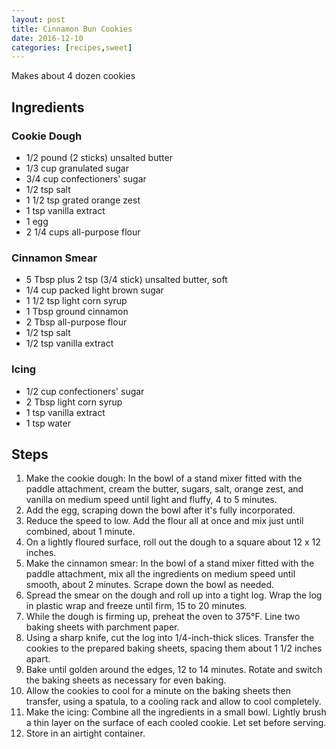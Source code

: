 ```yaml
---
layout: post
title: Cinnamon Bun Cookies
date: 2016-12-10
categories: [recipes,sweet]
---
```


Makes about 4 dozen cookies

## Ingredients

### Cookie Dough

* 1/2 pound (2 sticks) unsalted butter
* 1/3 cup granulated sugar
* 3/4 cup confectioners' sugar
* 1/2 tsp salt
* 1 1/2 tsp grated orange zest
* 1 tsp vanilla extract
* 1 egg
* 2 1/4 cups all-purpose flour

### Cinnamon Smear

* 5 Tbsp plus 2 tsp (3/4 stick) unsalted butter, soft
* 1/4 cup packed light brown sugar
* 1 1/2 tsp light corn syrup
* 1 Tbsp ground cinnamon
* 2 Tbsp all-purpose flour
* 1/2 tsp salt
* 1/2 tsp vanilla extract

### Icing

* 1/2 cup confectioners' sugar
* 2 Tbsp light corn syrup
* 1 tsp vanilla extract
* 1 tsp water

## Steps

1. Make the cookie dough: In the bowl of a stand mixer fitted with the paddle attachment, cream the butter, sugars, salt, orange zest, and vanilla on medium speed until light and fluffy, 4 to 5 minutes.
1. Add the egg, scraping down the bowl after it's fully incorporated.
1. Reduce the speed to low. Add the flour all at once and mix just until combined, about 1 minute.
1. On a lightly floured surface, roll out the dough to a square about 12 x 12 inches.
1. Make the cinnamon smear: In the bowl of a stand mixer fitted with the paddle attachment, mix all the ingredients on medium speed until smooth, about 2 minutes. Scrape down the bowl as needed.
1. Spread the smear on the dough and roll up into a tight log. Wrap the log in plastic wrap and freeze until firm, 15 to 20 minutes.
1. While the dough is firming up, preheat the oven to 375°F. Line two baking sheets with parchment paper.
1. Using a sharp knife, cut the log into 1/4-inch-thick slices. Transfer the cookies to the prepared baking sheets, spacing them about 1 1/2 inches apart.
1. Bake until golden around the edges, 12 to 14 minutes. Rotate and switch the baking sheets as necessary for even baking.
1. Allow the cookies to cool for a minute on the baking sheets then transfer, using a spatula, to a cooling rack and allow to cool completely.
1. Make the icing: Combine all the ingredients in a small bowl. Lightly brush a thin layer on the surface of each cooled cookie. Let set before serving.
1. Store in an airtight container.
